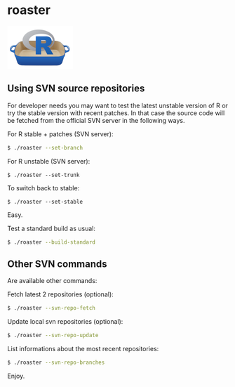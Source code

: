 # roaster

![](images/roaster-logo.png)

## Using SVN source repositories

For developer needs you may want to test the latest unstable version of R or 
try the stable version with recent patches. In that case the source code will 
be fetched from the official SVN server in the following ways.

For R stable + patches (SVN server):

```bash
$ ./roaster --set-branch
```

For R unstable (SVN server):

```
$ ./roaster --set-trunk
```

To switch back to stable:

```
$ ./roaster --set-stable
```

Easy.

Test a standard build as usual:

```bash
$ ./roaster --build-standard
```

## Other SVN commands

Are available other commands:

Fetch latest 2 repositories (optional):

```bash
$ ./roaster --svn-repo-fetch
```

Update local svn repositories (optional):

```bash
$ ./roaster --svn-repo-update
```

List informations about the most recent repositories:

```bash
$ ./roaster --svn-repo-branches
```

Enjoy.
